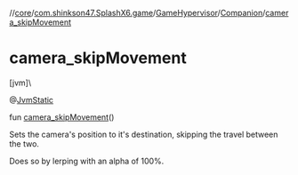 //[core](../../../../index.md)/[com.shinkson47.SplashX6.game](../../index.md)/[GameHypervisor](../index.md)/[Companion](index.md)/[camera_skipMovement](camera_skip-movement.md)

# camera_skipMovement

[jvm]\

@[JvmStatic](https://kotlinlang.org/api/latest/jvm/stdlib/kotlin.jvm/-jvm-static/index.html)

fun [camera_skipMovement](camera_skip-movement.md)()

Sets the camera's position to it's destination, skipping the travel between the two.

Does so by lerping with an alpha of 100%.

